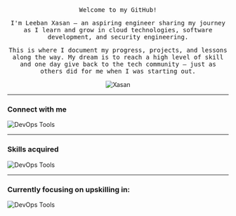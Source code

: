 <div align="center">
  <samp>
    <p>Welcome to my GitHub!</p>
    <p>I'm Leeban Xasan — an aspiring engineer sharing my journey as I learn and grow in cloud technologies, software development, and security engineering.</p>
    <p>This is where I document my progress, projects, and lessons along the way. My dream is to reach a high level of skill and one day give back to the tech community — just as others did for me when I was starting out.</p>
  </samp>
</div>


<p align="center"> <img src="https://komarev.com/ghpvc/?username=XasanAllOps&label=Profile%20views&color=d90429&style=flat" alt="Xasan"/></p>

---
### Connect with me
<p>
  <a href="https://www.linkedin.com/in/l-xasan/" target="_blank">
  <img src="https://skillicons.dev/icons?i=linkedin" alt="DevOps Tools" style="display: inline-block; vertical-align: middle;"/>
  </a>
</p>


---
### Skills acquired 
<p align="left">
  <img src="https://skillicons.dev/icons?i=aws,terraform,docker,git,linux,bash,javascript,github,gitlab" alt="DevOps Tools" />
</p>


---

### Currently focusing on upskilling in: 
<p align="left">
  <img src="https://skillicons.dev/icons?i=kubernetes,go,kafka&perline=5" alt="DevOps Tools"/>
</p>
